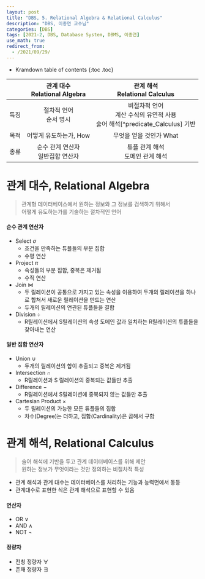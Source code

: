 ```yaml
---
layout: post
title: "DBS, 5. Relational Algebra & Relational Calculus"
description: "DBS, 이종연 교수님"
categories: [DBS]
tags: [2021-2, DBS, Database System, DBMS, 이종연]
use_math: true
redirect_from:
  - /2021/09/29/
---
```


* Kramdown table of contents
{:toc .toc}     

|| 관계 대수 <br/>  Relational Algebra | 관계 해석 <br/> Relational Calculus |
|:---:|:--------:|:---------:|
|특징| 절차적 언어 <br/> 순서 명시 | 비절차적 언어 <br/> 계산 수식의 유연적 사용 <br/>술어 해석[^predicate_Calculus] 기반 |
|목적| 어떻게 유도하는가, How | 무엇을 얻을 것인가 What |
|종류| 순수 관계 연산자 <br/> 일반집합 연산자 | 튜플 관계 해석 <br/> 도메인 관계 해석 |

# 관계 대수, Relational Algebra


> 관계형 데이터베이스에서 원하는 정보와 그 정보를 검색하기 위해서             
> <blue>어떻게</blue> 유도하는가를 기술하는 <red>절차적인 언어</red>                 

#### 순수 관계 연산자

- Select $\sigma$
    - 조건을 만족하는 튜플들의 부분 집합
    - 수평 연산
- Project $\pi$
    - 속성들의 부분 집합, 중복은 제거됨
    - 수직 연산
- Join $\bowtie$
    - 두 릴레이션이 공통으로 가지고 있는 속성을 이용하여
      두개의 릴레이션을 하나로 합쳐서 새로운 릴레이션을 만드는 연산
    - 두개의 릴레이션의 연관된 튜플들을 결합
- Division $\div$
    - R릴레이션에서 S릴레이션의 속성 도메인 값과 일치하는
      R릴레이션의 튜플들을 찾아내는 연산

#### 일반 집합 연산자

- Union $\cup$
    - 두개의 릴레이션의 합이 추출되고 중복은 제거됨
- Intersection $\cap$
    - R릴레이션과 S 릴레이션의 중복되는 값들만 추출
- Difference $-$
    - R릴레이션에서 S릴레이션에 중복되지 않는 값들만 추출
- Cartesian Product $\times$
    - 두 릴레이션의 가능한 모든 튜플들의 집합
    - 차수(Degree)는 더하고, 집합(Cardinality)은 곱해서 구함

# 관계 해석, Relational Calculus

> 술어 해석에 기반을 두고 관계 데이터베이스를 위해 제안              
> 원하는 정보가 <blue>무엇</blue>이라는 것만 정의하는 <red>비절차적 특성</red>

- 관계 해석과 관계 대수는 데이터베이스를 처리하는 기능과 능력면에서 동등
- 관계대수로 표현한 식은 관계 해석으로 표현할 수 있음

#### 연산자

- OR $\vee$
- AND $\wedge$
- NOT $\neg$

#### 정량자

- 전칭 정량자 $\forall$
- 존재 정량자 $\exists$
